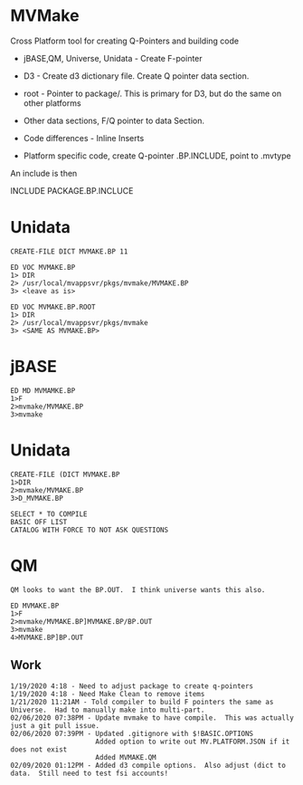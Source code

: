 # MVMake

Cross Platform tool for creating Q-Pointers and building code

* jBASE,QM, Universe, Unidata - Create F-pointer
* D3 - Create d3 dictionary file.  Create Q pointer data section.

* root - Pointer to package/. This is primary for D3, but do the same on other platforms
* Other data sections, F/Q pointer to data Section.

* Code differences - Inline Inserts

* Platform specific code, create Q-pointer <package>.BP.INCLUDE, point to <package>.mvtype

An include is then

INCLUDE PACKAGE.BP.INCLUCE <include>

# Unidata

```
CREATE-FILE DICT MVMAKE.BP 11

ED VOC MVMAKE.BP
1> DIR
2> /usr/local/mvappsvr/pkgs/mvmake/MVMAKE.BP
3> <leave as is>

ED VOC MVMAKE.BP.ROOT
1> DIR
2> /usr/local/mvappsvr/pkgs/mvmake
3> <SAME AS MVMAKE.BP>
```

# jBASE
```
ED MD MVMAMKE.BP
1>F
2>mvmake/MVMAKE.BP
3>mvmake
```

# Unidata
```
CREATE-FILE (DICT MVMAKE.BP
1>DIR
2>mvmake/MVMAKE.BP
3>D_MVMAKE.BP

SELECT * TO COMPILE
BASIC OFF LIST
CATALOG WITH FORCE TO NOT ASK QUESTIONS
```
# QM
```
QM looks to want the BP.OUT.  I think universe wants this also.

ED MVMAKE.BP
1>F
2>mvmake/MVMAKE.BP]MVMAKE.BP/BP.OUT
3>mvmake
4>MVMAKE.BP]BP.OUT
```




## Work
```
1/19/2020 4:18 - Need to adjust package to create q-pointers
1/19/2020 4:18 - Need Make Clean to remove items
1/21/2020 11:21AM - Told compiler to build F pointers the same as Universe.  Had to manually make into multi-part.
02/06/2020 07:38PM - Update mvmake to have compile.  This was actually just a git pull issue.
02/06/2020 07:39PM - Updated .gitignore with $!BASIC.OPTIONS
                     Added option to write out MV.PLATFORM.JSON if it does not exist
                     Added MVMAKE.QM
02/09/2020 01:12PM - Added d3 compile options.  Also adjust (dict to data.  Still need to test fsi accounts!
                     


````




